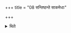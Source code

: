 +++
title = "08 सन्तिष्ठन्ते साकमेधाः"

+++

<details><summary>थिते</summary>

8. The Sākamedhas stand completely established (hereby).
</details>
